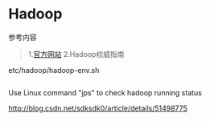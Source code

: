 # Hadoop

参考内容

>1.[官方网站](http://hadoop.apache.org/)
>2.Hadoop权威指南

etc/hadoop/hadoop-env.sh

```

```

Use Linux command "jps" to check hadoop running status


http://blog.csdn.net/sdksdk0/article/details/51498775